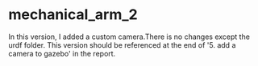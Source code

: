 # mechanical_arm_2
In this version, I added a custom camera.There is no changes except the urdf folder. 
This version should be referenced at the end of '5. add a camera to gazebo' in the report.
